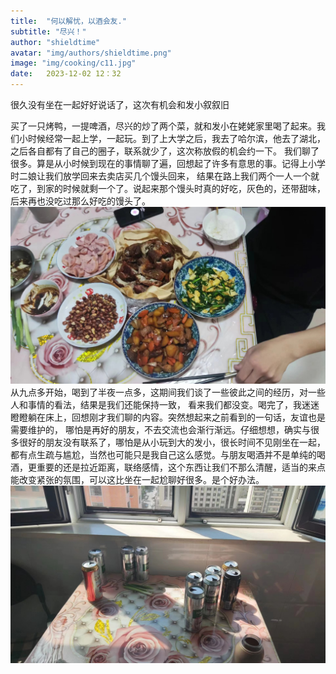 ```yaml
---
title:  "何以解忧，以酒会友."
subtitle: "尽兴！"
author: "shieldtime"
avatar: "img/authors/shieldtime.png"
image: "img/cooking/c11.jpg"
date:   2023-12-02 12：32
---
```


很久没有坐在一起好好说话了，这次有机会和发小叙叙旧

<body>
    <div class="waterfall">
      <!-- 瀑布流的图片项 -->
      买了一只烤鸭，一提啤酒，尽兴的炒了两个菜，就和发小在姥姥家里喝了起来。我们小时候经常一起上学，一起玩。到了上大学之后，我去了哈尔滨，他去了湖北，之后各自都有了自己的圈子，联系就少了，这次称放假的机会约一下。
      我们聊了很多。算是从小时候到现在的事情聊了遍，回想起了许多有意思的事。记得上小学时二娘让我们放学回来去卖店买几个馒头回来，
      结果在路上我们两个一人一个就吃了，到家的时候就剩一个了。说起来那个馒头时真的好吃，灰色的，还带甜味，后来再也没吃过那么好吃的馒头了。
        <img src="img/cooking/c1.jpg" class="img" alt="Image 1">
        从九点多开始，喝到了半夜一点多，这期间我们谈了一些彼此之间的经历，对一些人和事情的看法，结果是我们还能保持一致，
        看来我们都没变。喝完了，我迷迷瞪瞪躺在床上，回想刚才我们聊的内容。突然想起来之前看到的一句话，友谊也是需要维护的，
        哪怕是再好的朋友，不去交流也会渐行渐远。仔细想想，确实与很多很好的朋友没有联系了，哪怕是从小玩到大的发小，很长时间不见刚坐在一起，都有点生疏与尴尬，当然也可能只是我自己这么感觉。与朋友喝酒并不是单纯的喝酒，更重要的还是拉近距离，联络感情，这个东西让我们不那么清醒，适当的来点能改变紧张的氛围，可以这比坐在一起尬聊好很多。是个好办法。
        <img src="img/cooking/c2.jpg" class="img" alt="Image 1">
      </div>
      <!-- 更多图片项 -->